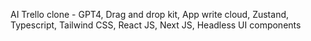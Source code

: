 AI Trello clone - GPT4, Drag and drop kit, App write cloud, Zustand, Typescript, Tailwind CSS, React JS, Next JS, Headless UI components